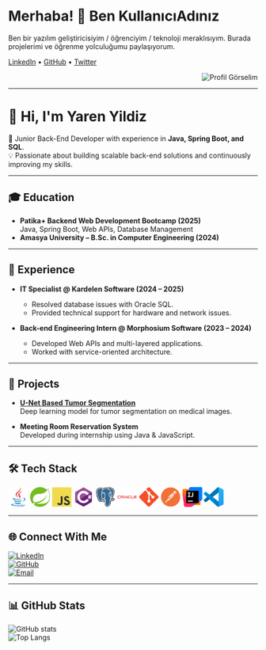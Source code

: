 
<p align="left">
  <h1>Merhaba! 👋 Ben KullanıcıAdınız</h1>
  <p>Ben bir yazılım geliştiricisiyim / öğrenciyim / teknoloji meraklısıyım. Burada projelerimi ve öğrenme yolculuğumu paylaşıyorum.</p>
  <p>
    <a href="https://www.linkedin.com/in/kullaniciadiniz" target="_blank">LinkedIn</a> •
    <a href="https://github.com/kullaniciadiniz" target="_blank">GitHub</a> •
    <a href="https://twitter.com/kullaniciadiniz" target="_blank">Twitter</a>
  </p>
</p>

<p align="right">
  <img src="kiz.png" alt="Profil Görselim" width="150">
</p>

---

# 👋 Hi, I'm Yaren Yildiz  

🎯 Junior Back-End Developer with experience in **Java, Spring Boot, and SQL**.  
💡 Passionate about building scalable back-end solutions and continuously improving my skills.  

---

## 🎓 Education
- **Patika+ Backend Web Development Bootcamp (2025)**  
  Java, Spring Boot, Web APIs, Database Management  
- **Amasya University – B.Sc. in Computer Engineering (2024)**  

---

## 💼 Experience
- **IT Specialist @ Kardelen Software (2024 – 2025)**  
  - Resolved database issues with Oracle SQL.  
  - Provided technical support for hardware and network issues.  

- **Back-end Engineering Intern @ Morphosium Software (2023 – 2024)**  
  - Developed Web APIs and multi-layered applications.  
  - Worked with service-oriented architecture.  

---

## 🚀 Projects
- **[U-Net Based Tumor Segmentation](https://github.com/yarenYLDZ/UNET_SEGMENTATION)**  
  Deep learning model for tumor segmentation on medical images.  

- **Meeting Room Reservation System**  
  Developed during internship using Java & JavaScript.  

---

## 🛠️ Tech Stack

<p align="left">
  <!-- Languages -->
  <img src="https://raw.githubusercontent.com/devicons/devicon/master/icons/java/java-original.svg" alt="Java" width="40" height="40"/>
  <img src="https://raw.githubusercontent.com/devicons/devicon/master/icons/spring/spring-original.svg" alt="Spring Boot" width="40" height="40"/>
  <img src="https://raw.githubusercontent.com/devicons/devicon/master/icons/javascript/javascript-original.svg" alt="JavaScript" width="40" height="40"/>
  <img src="https://raw.githubusercontent.com/devicons/devicon/master/icons/csharp/csharp-original.svg" alt="C#" width="40" height="40"/>
  
  <!-- Databases -->
  <img src="https://raw.githubusercontent.com/devicons/devicon/master/icons/postgresql/postgresql-original.svg" alt="PostgreSQL" width="40" height="40"/>
  <img src="https://raw.githubusercontent.com/devicons/devicon/master/icons/oracle/oracle-original.svg" alt="Oracle" width="40" height="40"/>
  
  <!-- Tools -->
  <img src="https://raw.githubusercontent.com/devicons/devicon/master/icons/git/git-original.svg" alt="Git" width="40" height="40"/>
  <img src="https://raw.githubusercontent.com/devicons/devicon/master/icons/postman/postman-original.svg" alt="Postman" width="40" height="40"/>
  <img src="https://raw.githubusercontent.com/devicons/devicon/master/icons/intellij/intellij-original.svg" alt="IntelliJ IDEA" width="40" height="40"/>
  <img src="https://raw.githubusercontent.com/devicons/devicon/master/icons/vscode/vscode-original.svg" alt="VS Code" width="40" height="40"/>
</p>

---

## 🌐 Connect With Me
[![LinkedIn](https://img.shields.io/badge/LinkedIn-0077B5?logo=linkedin&logoColor=white)](https://linkedin.com/in/yaren-yildiz)  
[![GitHub](https://img.shields.io/badge/GitHub-100000?logo=github&logoColor=white)](https://github.com/yarenYLDZ)  
[![Email](https://img.shields.io/badge/Email-D14836?logo=gmail&logoColor=white)](mailto:yarenyldz654@gmail.com)  

---

## 📊 GitHub Stats
![GitHub stats](https://github-readme-stats.vercel.app/api?username=yarenYLDZ&show_icons=true&theme=radical)  
![Top Langs](https://github-readme-stats.vercel.app/api/top-langs/?username=yarenYLDZ&layout=compact&theme=radical)  
